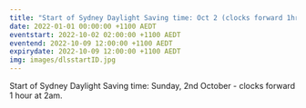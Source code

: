 ```yaml
---
title: "Start of Sydney Daylight Saving time: Oct 2 (clocks forward 1hr)"
date: 2022-01-01 00:00:00 +1100 AEDT
eventstart: 2022-10-02 02:00:00 +1100 AEDT
eventend: 2022-10-09 12:00:00 +1100 AEDT
expirydate: 2022-10-09 12:00:00 +1100 AEDT
img: images/dlsstartID.jpg
---
```


Start of Sydney Daylight Saving time: Sunday, 2nd October - clocks forward 1 hour at 2am.
